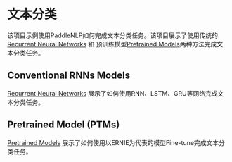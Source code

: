 # 文本分类

该项目示例使用PaddleNLP如何完成文本分类任务。该项目展示了使用传统的[Recurrent Neural Networks](./rnn) 和 预训练模型[Pretrained Models](./pretrained_models)两种方法完成文本分类任务。

## Conventional RNNs Models

[Recurrent Neural Networks](./rnn) 展示了如何使用RNN、LSTM、GRU等网络完成文本分类任务。

## Pretrained Model (PTMs)

[Pretrained Models](./pretrained_models) 展示了如何使用以ERNIE为代表的模型Fine-tune完成文本分类任务。
